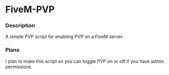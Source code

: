 # FiveM-PVP
### Description
A simple PVP script for enabling PVP on a FiveM server.

### Plans
I plan to make this script so you can toggle PVP on or off if you have admin permissions.
